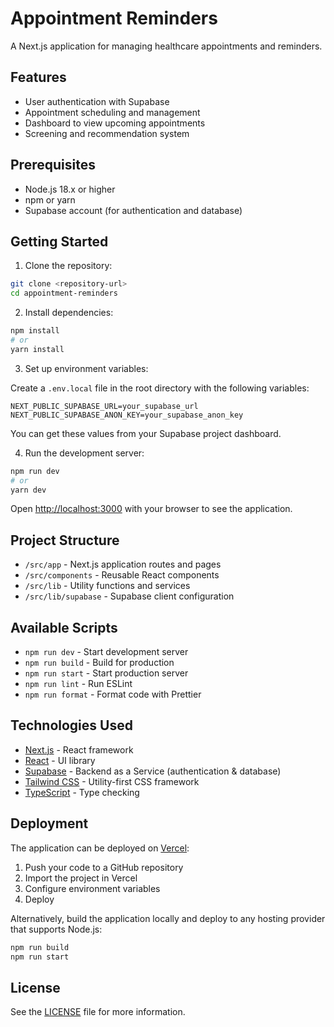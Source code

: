 # Appointment Reminders

A Next.js application for managing healthcare appointments and reminders.

## Features

- User authentication with Supabase
- Appointment scheduling and management
- Dashboard to view upcoming appointments
- Screening and recommendation system

## Prerequisites

- Node.js 18.x or higher
- npm or yarn
- Supabase account (for authentication and database)

## Getting Started

1. Clone the repository:

```bash
git clone <repository-url>
cd appointment-reminders
```

2. Install dependencies:

```bash
npm install
# or
yarn install
```

3. Set up environment variables:

Create a `.env.local` file in the root directory with the following variables:

```
NEXT_PUBLIC_SUPABASE_URL=your_supabase_url
NEXT_PUBLIC_SUPABASE_ANON_KEY=your_supabase_anon_key
```

You can get these values from your Supabase project dashboard.

4. Run the development server:

```bash
npm run dev
# or
yarn dev
```

Open [http://localhost:3000](http://localhost:3000) with your browser to see the application.

## Project Structure

- `/src/app` - Next.js application routes and pages
- `/src/components` - Reusable React components
- `/src/lib` - Utility functions and services
- `/src/lib/supabase` - Supabase client configuration

## Available Scripts

- `npm run dev` - Start development server
- `npm run build` - Build for production
- `npm run start` - Start production server
- `npm run lint` - Run ESLint
- `npm run format` - Format code with Prettier

## Technologies Used

- [Next.js](https://nextjs.org/) - React framework
- [React](https://reactjs.org/) - UI library
- [Supabase](https://supabase.io/) - Backend as a Service (authentication & database)
- [Tailwind CSS](https://tailwindcss.com/) - Utility-first CSS framework
- [TypeScript](https://www.typescriptlang.org/) - Type checking

## Deployment

The application can be deployed on [Vercel](https://vercel.com/):

1. Push your code to a GitHub repository
2. Import the project in Vercel
3. Configure environment variables
4. Deploy

Alternatively, build the application locally and deploy to any hosting provider that supports Node.js:

```bash
npm run build
npm run start
```

## License

See the [LICENSE](LICENSE) file for more information.
